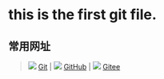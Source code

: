 # this is the first git file.
## 常用网址
> ![ ](https://gitee.com/atao-git/gitlearn/raw/master/res/pic/git-icon.png) [Git](https://git-scm.com/) | ![ ](https://gitee.com/atao-git/gitlearn/raw/master/res/pic/github.png) [GitHub](https://github.com) | ![ ](https://gitee.com/atao-git/gitlearn/raw/master/res/pic/gitee.png) [Gitee](https://gitee.com) 

